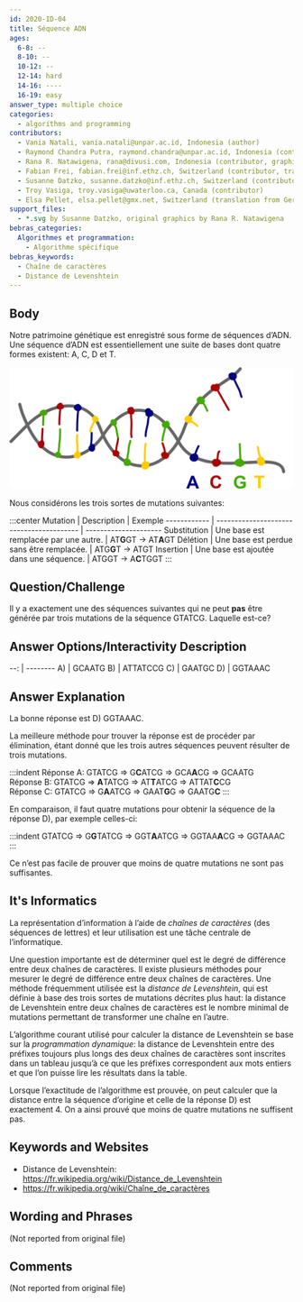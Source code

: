 ```yaml
---
id: 2020-ID-04
title: Séquence ADN
ages:
  6-8: --
  8-10: --
  10-12: --
  12-14: hard
  14-16: ----
  16-19: easy
answer_type: multiple choice
categories:
  - algorithms and programming
contributors:
  - Vania Natali, vania.natali@unpar.ac.id, Indonesia (author)
  - Raymond Chandra Putra, raymond.chandra@unpar.ac.id, Indonesia (contributor)
  - Rana R. Natawigena, rana@divusi.com, Indonesia (contributor, graphics)
  - Fabian Frei, fabian.frei@inf.ethz.ch, Switzerland (contributor, translation from English into German)
  - Susanne Datzko, susanne.datzko@inf.ethz.ch, Switzerland (contributor, graphics)
  - Troy Vasiga, troy.vasiga@uwaterloo.ca, Canada (contributor)
  - Elsa Pellet, elsa.pellet@gmx.net, Switzerland (translation from German into French)
support_files:
  - *.svg by Susanne Datzko, original graphics by Rana R. Natawigena
bebras_categories:
  Algorithmes et programmation:
    - Algorithme spécifique
bebras_keywords:
  - Chaîne de caractères
  - Distance de Levenshtein
---
```



## Body

Notre patrimoine génétique est enregistré sous forme de séquences d’ADN. Une séquence d’ADN est essentiellement une suite de bases dont quatre formes existent: A, C, D et T.

![](graphics/2020-ID-04_taskbody-compatible.svg "ADN (300px)")

Nous considérons les trois sortes de mutations suivantes:

:::center
Mutation     | Description                              | Exemple
------------ | ---------------------------------------- | ---------------------
Substitution | Une base est remplacée par une autre.    | AT**G**GT → AT**A**GT
Délétion     | Une base est perdue sans être remplacée. | ATG**G**T → ATGT
Insertion    | Une base est ajoutée dans une séquence.  | ATGGT → A**C**TGGT
:::


## Question/Challenge

Il y a exactement une des séquences suivantes qui ne peut **pas** être générée par trois mutations de la séquence GTATCG. Laquelle est-ce?


## Answer Options/Interactivity Description

--: | --------
 A) | GCAATG
 B) | ATTATCCG
 C) | GAATGC
 D) | GGTAAAC


## Answer Explanation

La bonne réponse est D) GGTAAAC.

La meilleure méthode pour trouver la réponse est de procéder par élimination, étant donné que les trois autres séquences peuvent résulter de trois mutations.

:::indent
Réponse A: GTATCG ⇒ G**C**ATCG ⇒ GCA**A**CG ⇒ GCAATG  
Réponse B: GTATCG ⇒ **A**TATCG ⇒ AT**T**ATCG ⇒ ATTAT**C**CG  
Réponse C: GTATCG ⇒ G**A**ATCG ⇒ GAAT**G**G ⇒ GAATG**C**
:::

En comparaison, il faut quatre mutations pour obtenir la séquence de la réponse D), par exemple celles-ci:

:::indent
GTATCG ⇒ G**G**TATCG ⇒ GGT**A**ATCG ⇒ GGTAA**A**CG ⇒ GGTAAAC
:::

Ce n’est pas facile de prouver que moins de quatre mutations ne sont pas suffisantes.


## It's Informatics

La représentation d’information à l’aide de _chaînes de caractères_ (des séquences de lettres) et leur utilisation est une tâche centrale de l’informatique.

Une question importante est de déterminer quel est le degré de différence entre deux chaînes de caractères. Il existe plusieurs méthodes pour mesurer le degré de différence entre deux chaînes de caractères. Une méthode fréquemment utilisée est la _distance de Levenshtein_, qui est définie à base des trois sortes de mutations décrites plus haut: la distance de Levenshtein entre deux chaînes de caractères est le nombre minimal de mutations permettant de transformer une chaîne en l’autre.

L’algorithme courant utilisé pour calculer la distance de Levenshtein se base sur la _programmation dynamique_: la distance de Levenshtein entre des préfixes toujours plus longs des deux chaînes de caractères sont inscrites dans un tableau jusqu’à ce que les préfixes correspondent aux mots entiers et que l’on puisse lire les résultats dans la table. 

Lorsque l’exactitude de l’algorithme est prouvée, on peut calculer que la distance entre la séquence d’origine et celle de la réponse D) est exactement 4. On a ainsi prouvé que moins de quatre mutations ne suffisent pas.


## Keywords and Websites

 - Distance de Levenshtein: https://fr.wikipedia.org/wiki/Distance_de_Levenshtein
 - https://fr.wikipedia.org/wiki/Chaîne_de_caractères


## Wording and Phrases

(Not reported from original file)


## Comments

(Not reported from original file)
